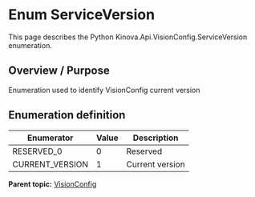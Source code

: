 # Enum ServiceVersion

This page describes the Python Kinova.Api.VisionConfig.ServiceVersion enumeration.

## Overview / Purpose

Enumeration used to identify VisionConfig current version

## Enumeration definition

|Enumerator|Value|Description|
|----------|-----|-----------|
|RESERVED\_0|0|Reserved|
|CURRENT\_VERSION|1|Current version|

**Parent topic:** [VisionConfig](../references/summary_VisionConfig.md)

